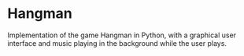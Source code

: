 # Hangman
Implementation of the game Hangman in Python, with a graphical user interface and music playing in the background while the user plays.

